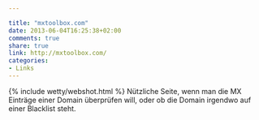 ```yaml
---

title: "mxtoolbox.com"
date: 2013-06-04T16:25:38+02:00
comments: true
share: true
link: http://mxtoolbox.com/
categories: 
- Links
---
```

{% include wetty/webshot.html %} Nützliche Seite, wenn man die MX Einträge einer Domain überprüfen will, oder ob die Domain irgendwo auf einer Blacklist steht.